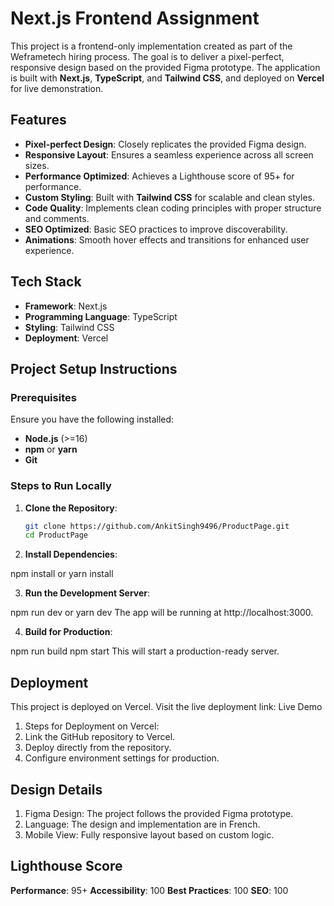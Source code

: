 # Next.js Frontend Assignment

This project is a frontend-only implementation created as part of the Weframetech hiring process. The goal is to deliver a pixel-perfect, responsive design based on the provided Figma prototype. The application is built with **Next.js**, **TypeScript**, and **Tailwind CSS**, and deployed on **Vercel** for live demonstration.

## Features

- **Pixel-perfect Design**: Closely replicates the provided Figma design.
- **Responsive Layout**: Ensures a seamless experience across all screen sizes.
- **Performance Optimized**: Achieves a Lighthouse score of 95+ for performance.
- **Custom Styling**: Built with **Tailwind CSS** for scalable and clean styles.
- **Code Quality**: Implements clean coding principles with proper structure and comments.
- **SEO Optimized**: Basic SEO practices to improve discoverability.
- **Animations**: Smooth hover effects and transitions for enhanced user experience.

## Tech Stack

- **Framework**: Next.js
- **Programming Language**: TypeScript
- **Styling**: Tailwind CSS
- **Deployment**: Vercel

## Project Setup Instructions

### Prerequisites

Ensure you have the following installed:

- **Node.js** (>=16)
- **npm** or **yarn**
- **Git**

### Steps to Run Locally

1. **Clone the Repository**:
   ```bash
   git clone https://github.com/AnkitSingh9496/ProductPage.git
   cd ProductPage

2. **Install Dependencies**:

npm install
or
yarn install

3. **Run the Development Server**:

npm run dev
or
yarn dev
The app will be running at http://localhost:3000.

4. **Build for Production**:

npm run build
npm start
This will start a production-ready server.

## Deployment
This project is deployed on Vercel. Visit the live deployment link: Live Demo

1. Steps for Deployment on Vercel:
2. Link the GitHub repository to Vercel.
3. Deploy directly from the repository.
4. Configure environment settings for production.

## Design Details
1. Figma Design: The project follows the provided Figma prototype.
2. Language: The design and implementation are in French.
3. Mobile View: Fully responsive layout based on custom logic.

## Lighthouse Score
**Performance**: 95+
**Accessibility**: 100
**Best Practices**: 100
**SEO**: 100
